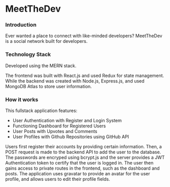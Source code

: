 # MeetTheDev

### Introduction
Ever wanted a place to connect with like-minded developers? MeetTheDev is a social network built for developers. 

### Technology Stack

Developed using the MERN stack.

The frontend was built with React.js and used Redux for state management. While the backend was created with Node.js, Express.js, and used MongoDB Atlas to store user information.

### How it works
This fullstack application features:
- User Authentication with Register and Login System
- Functioning Dashboard for Registered Users
- User Posts with Upvotes and Comments
- User Profiles with Github Repositories using GitHub API

Users first register their accounts by providing certain information. Then, a POST request is made to the backend API to add the user to the database. The passwords are encryped using bcrypt.js and the server provides a JWT Authentication token to certify that the user is logged in. The user then gains access to private routes in the frontend, such as the dashboard and posts. The application uses gravatar to provide an avatar for the user profile, and allows users to edit their profile fields. 
